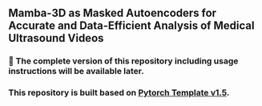 ## Mamba-3D as Masked Autoencoders for Accurate and Data-Efficient Analysis of Medical Ultrasound Videos
### 🚀 The complete version of this repository including usage instructions will be available later.
### This repository is built based on [Pytorch Template v1.5](https://github.com/HenryZhou19/Pytorch-Template/tree/v1.5_archive).
